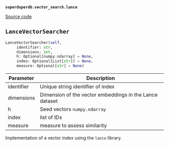 **`superduperdb.vector_search.lance`** 

[Source code](https://github.com/SuperDuperDB/superduperdb/blob/main/superduperdb/vector_search/lance.py)

## `LanceVectorSearcher` 

```python
LanceVectorSearcher(self,
     identifier: str,
     dimensions: int,
     h: Optional[numpy.ndarray] = None,
     index: Optional[List[str]] = None,
     measure: Optional[str] = None)
```
| Parameter | Description |
|-----------|-------------|
| identifier | Unique string identifier of index |
| dimensions | Dimension of the vector embeddings in the Lance dataset |
| h | Seed vectors ``numpy.ndarray`` |
| index | list of IDs |
| measure | measure to assess similarity |

Implementation of a vector index using the ``lance`` library.

